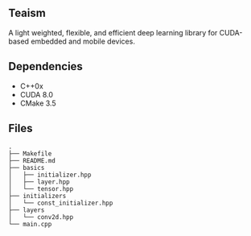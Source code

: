 ## Teaism

A light weighted, flexible, and efficient deep learning library for CUDA-based embedded and mobile devices.

## Dependencies

- C++0x
- CUDA 8.0
- CMake 3.5

## Files
```
.
├── Makefile
├── README.md
├── basics
│   ├── initializer.hpp
│   ├── layer.hpp
│   └── tensor.hpp
├── initializers
│   └── const_initializer.hpp
├── layers
│   └── conv2d.hpp
└── main.cpp

```
